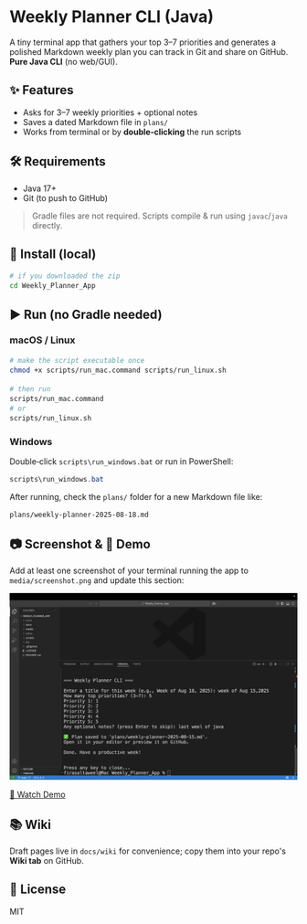 # Weekly Planner CLI (Java)

A tiny terminal app that gathers your top 3–7 priorities and generates a polished Markdown weekly plan you can track in Git and share on GitHub. **Pure Java CLI** (no web/GUI).

## ✨ Features
- Asks for 3–7 weekly priorities + optional notes
- Saves a dated Markdown file in `plans/`
- Works from terminal or by **double‑clicking** the run scripts

## 🛠️ Requirements
- Java 17+
- Git (to push to GitHub)

> Gradle files are not required. Scripts compile & run using `javac`/`java` directly.

## 🔧 Install (local)
```bash
# if you downloaded the zip
cd Weekly_Planner_App
```

## ▶️ Run (no Gradle needed)
### macOS / Linux
```bash
# make the script executable once
chmod +x scripts/run_mac.command scripts/run_linux.sh

# then run
scripts/run_mac.command
# or
scripts/run_linux.sh
```

### Windows
Double‑click `scripts\run_windows.bat` or run in PowerShell:
```powershell
scripts\run_windows.bat
```

After running, check the `plans/` folder for a new Markdown file like:
```
plans/weekly-planner-2025-08-18.md
```

## 📷 Screenshot & 🎥 Demo
Add at least one screenshot of your terminal running the app to `media/screenshot.png` and update this section:

![App Running](media/screenshot.png)

[🎥 Watch Demo](media/demo.mp4)


## 📚 Wiki
Draft pages live in `docs/wiki` for convenience; copy them into your repo's **Wiki tab** on GitHub.

## 📜 License
MIT
